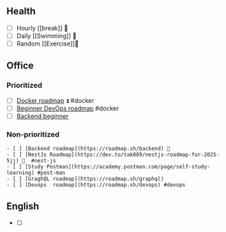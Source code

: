 ## Health
- [ ] Hourly [[break]] 🔺 
- [ ] Daily [[Swimming]] 🔺 
- [ ] Random [[Exercise]]🔺 
## Office 
### Prioritized
- [ ] [Docker roadmap](https://roadmap.sh/docker) ⏫ #docker
- [ ] [Beginner DevOps roadmap](https://roadmap.sh/devops?r=devops-beginner) #docker
- [ ] [Backend beginner](https://roadmap.sh/backend?r=backend-beginner)
### Non-prioritized
```
- [ ] [Backend roadmap](https://roadmap.sh/backend) 🔼
- [ ] [NestJs Roadmap](https://dev.to/tak089/nestjs-roadmap-for-2025-5jj) 🔼  #nest-js
- [ ] [Study Postman](https://academy.postman.com/page/self-study-learning) #post-man
- [ ] [GraghQL roadmap](https://roadmap.sh/graphql)
- [ ] [Devops  roadmap](https://roadmap.sh/devops) #devops
```
## English
- [ ]

